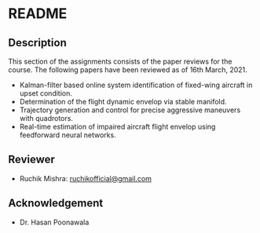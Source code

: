 # README

## Description

This section of the assignments consists of the paper reviews for the course.
The following papers have been reviewed as of 16th March, 2021.
- Kalman-filter based online system identification of fixed-wing aircraft in upset condition.
- Determination of the flight dynamic envelop via stable manifold.
- Trajectory generation and control for precise aggressive maneuvers with quadrotors.
- Real-time estimation of impaired aircraft flight envelop using feedforward neural networks.

## Reviewer
- Ruchik Mishra: ruchikofficial@gmail.com 

## Acknowledgement
- Dr. Hasan Poonawala
